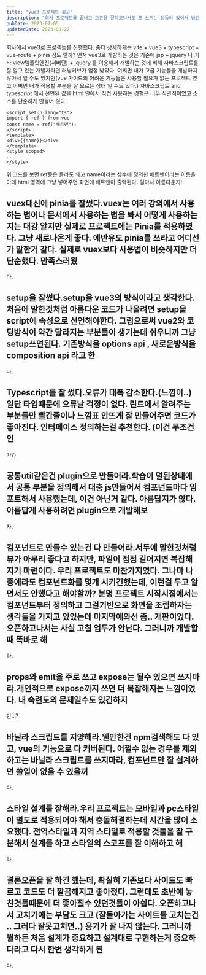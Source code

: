 ```yaml
---
title: "vue3 프로젝트 회고"
description: "회사 프로젝트를 끝내고 오픈을 잘하고나서도 또 느끼는 점들이 있어서 남긴다."
pubDate: 2023-07-05
updatedDate: 2023-08-27
---
```


회사에서 vue3로 프로젝트를 진행했다. 좀더 상세하게는 vite + vue3 + typescript + vue-route + pinia 정도 랄까? 먼저 vue3로 개발하는 것은 기존에 jsp + jquery 나 기타 view템플릿엔진(서버단) + jquery 를 이용해서 개발하는 것에 비해 자바스크립트를 잘 알고 있는 개발자라면 러닝커브가 엄청 낮았다. 어쩌면 내가 고급 기능들을 개발하지 않아서 일 수도 있지만(vue 가이드의 어려운 기능들은 사용할 필요가 없는 프로젝트 였고 어쩌면 내가 적용할 부분을 잘 모르는 상태 일 수도 있다.) 자바스크립트 and typescript 에서 선언된 값을 html 안에서 직접 사용하는 경험은 너무 직관적이었고 소스를 단순하게 만들어 줬다.
```
<script setup lang="ts">
import { ref } from vue
const name = ref("베트맨");
</script>
<template>
<div>{{name}}</div>
</template>
<style scoped>
...
</style>

```

위 코드를 보면 ref등은 몰라도 돠고 name이라는 상수에 정의한 배트맨이라는 이름을 아래 html 영역에 그냥 넣어주면 화면에 배트맨이 출력된다. 얼마나 아름다운지!

## vuex대신에 pinia를 잘썼다.vuex는 여러 강의에서 사용하는 법이나 문서에서 사용하는 법을 봐서 어떻게 사용하는지는 대강 알지만 실제로 프로젝트에는 Pinia를 적용하였다. 그냥 새로나온게 좋다. 에반유도 pinia를 쓰라고 어디선가 말한거 같다. 실제로 vuex보다 사용법이 비슷하지만 더 단순했다. 만족스러웠

다.

## setup을 잘썼다.setup을 vue3의 방식이라고 생각한다. 처음에 말한것처럼 아름다운 코드가 나올려면 setup을 script에 속성으로 선언해야한다. 그럼으로써 vue2와 코딩방식이 약간 달라지는 부분들이 생기는데 쉬우니까 그냥 setup쓰면된다. 기존방식을 options api , 새로운방식을 composition api 라고 한

다.

## Typescript를 잘 썼다.오류가 대폭 감소한다.(느낌이..) 일단 타입때문에 오류날 걱정이 없다. 린트에서 알려주는 부분들만 빨간줄이나 느낌표 안뜨게 잘 만들어주면 코드가 좋아진다. 인터페이스 정의하는걸 추천한다. (이건 무조건인

가?)

## 공통util같은건 plugin으로 만들어라.학습이 덜된상태에서 공통 부분을 정의해서 대충 js만들어서 컴포넌트마다 임포트해서 사용했는데, 이건 아닌거 같다. 아름답지가 않다. 아름답게 사용하려면 plugin으로 개발해보

자.

## 컴포넌트로 만들수 있는건 다 만들어라.서두에 말한것처럼 뷰가 아무리 좋다고 하지만, 파일이 점점 길어지면 복잡해지기 마련이다. 우리 프로젝트도 마찬가지였다. 그나마 나중에라도 컴포넌트화를 몇개 시키긴했는데, 이런걸 두고 알면서도 안했다고 해야할까? 분명 프로젝트 시작시점에서는 컴포넌트부터 정의하고 그걸기반으로 화면을 조립하자는 생각들을 가지고 있었는데 마지막에와선 좀.. 개판이었다. 오픈하고나서는 사실 고칠 엄두가 안난다. 그러니까 개발할때 똑바로 해

라.

## props와 emit을 주로 쓰고 expose는 될수 있으면 쓰지마라.개인적으로 expose까지 쓰면 더 복잡해지는 느낌이었다. 내 숙련도의 문제일수도 있긴하지

만…?

## 바닐라 스크립트를 지양해라.웬만한건 npm검색해도 다 있고, vue의 기능으로 다 커버된다. 어쩔수 없는 경우를 제외하고는 바닐라 스크립트를 쓰지마라, 컴포넌트만 잘 설계하면 쓸일이 없을 수 있을꺼

다.

## 스타일 설계를 잘해라.우리 프로젝트는 모바일과 pc스타일이 별도로 적용되어야 해서 충돌해결하는데 시간을 많이 소요했다. 전역스타일과 지역 스타일로 적용할 것들을 잘 구분해서 설계를 하고 스타일의 스코프를 잘 이해하고 해

라.

## 결론오픈을 잘 하긴 했는데, 확실히 기존보다 사이트도 빠르고 코드도 더 깔끔해지고 좋아졌다. 그런데도 초반에 놓친것들때문에 더 좋아질수 있던것들이 아쉽다. 오픈하고나서 고치기에는 부담도 크고 (잘돌아가는 사이트를 고치는건 .. 그러다 잘못고치면..) 용기가 잘 나지 않는다. 그러니까 뭘하든 처음 설계가 중요하고 설계대로 구현하는게 중요하다라고 다시 한번 생각하게 된

다.